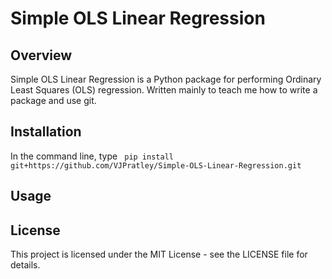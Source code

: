 # Simple OLS Linear Regression

## Overview

Simple OLS Linear Regression is a Python package for performing Ordinary Least Squares (OLS) regression. Written mainly to teach me how to write a package and use git.

## Installation
In the command line, type
``` pip install git+https://github.com/VJPratley/Simple-OLS-Linear-Regression.git```

## Usage

## License
This project is licensed under the MIT License - see the LICENSE file for details.
